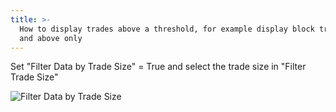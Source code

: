 ```yaml
---
title: >-
  How to display trades above a threshold, for example display block trades 50
  and above only
---
```

Set "Filter Data by Trade Size" = True and select the trade size in "Filter Trade Size"

![Filter Data by Trade Size](/assets/mbblocksize.png)
